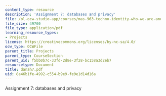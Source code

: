 ```yaml
---
content_type: resource
description: 'Assignment 7: databases and privacy'
file: /ol-ocw-studio-app/courses/mas-963-techno-identity-who-we-are-and-how-we-perceive-ourselves-and-others-spring-2002/8a46b1fe4992c554b9e9fe9e1d14d16a_danah7.pdf
file_size: 49700
file_type: application/pdf
learning_resource_types:
- Projects
license: https://creativecommons.org/licenses/by-nc-sa/4.0/
ocw_type: OCWFile
parent_title: Projects
parent_type: CourseSection
parent_uid: f5bb0b7c-33fd-2d8e-3f28-bc158a3d2eb7
resourcetype: Document
title: danah7.pdf
uid: 8a46b1fe-4992-c554-b9e9-fe9e1d14d16a
---
```

Assignment 7: databases and privacy